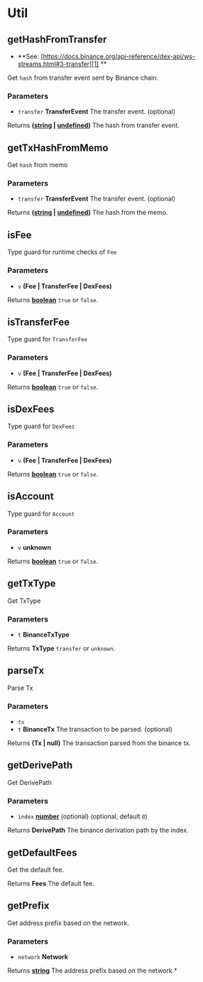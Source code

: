 # Util

<!-- Generated by documentation.js. Update this documentation by updating the source code. -->

## getHashFromTransfer

-   **See: [https://docs.binance.org/api-reference/dex-api/ws-streams.html#3-transfer][1]
    **

Get `hash` from transfer event sent by Binance chain.

### Parameters

-   `transfer` **TransferEvent** The transfer event. (optional)

Returns **([string][2] \| [undefined][3])** The hash from transfer event.

## getTxHashFromMemo

Get `hash` from memo

### Parameters

-   `transfer` **TransferEvent** The transfer event. (optional)

Returns **([string][2] \| [undefined][3])** The hash from the memo.

## isFee

Type guard for runtime checks of `Fee`

### Parameters

-   `v` **(Fee \| TransferFee \| DexFees)** 

Returns **[boolean][4]** `true` or `false`.

## isTransferFee

Type guard for `TransferFee`

### Parameters

-   `v` **(Fee \| TransferFee \| DexFees)** 

Returns **[boolean][4]** `true` or `false`.

## isDexFees

Type guard for `DexFees`

### Parameters

-   `v` **(Fee \| TransferFee \| DexFees)** 

Returns **[boolean][4]** `true` or `false`.

## isAccount

Type guard for `Account`

### Parameters

-   `v` **unknown** 

Returns **[boolean][4]** `true` or `false`.

## getTxType

Get TxType

### Parameters

-   `t` **BinanceTxType** 

Returns **TxType** `transfer` or `unknown`.

## parseTx

Parse Tx

### Parameters

-   `tx`  
-   `t` **BinanceTx** The transaction to be parsed. (optional)

Returns **(Tx \| null)** The transaction parsed from the binance tx.

## getDerivePath

Get DerivePath

### Parameters

-   `index` **[number][5]** (optional) (optional, default `0`)

Returns **DerivePath** The binance derivation path by the index.

## getDefaultFees

Get the default fee.

Returns **Fees** The default fee.

## getPrefix

Get address prefix based on the network.

### Parameters

-   `network` **Network** 

Returns **[string][2]** The address prefix based on the network.\*

[1]: https://docs.binance.org/api-reference/dex-api/ws-streams.html#3-transfer

[2]: https://developer.mozilla.org/docs/Web/JavaScript/Reference/Global_Objects/String

[3]: https://developer.mozilla.org/docs/Web/JavaScript/Reference/Global_Objects/undefined

[4]: https://developer.mozilla.org/docs/Web/JavaScript/Reference/Global_Objects/Boolean

[5]: https://developer.mozilla.org/docs/Web/JavaScript/Reference/Global_Objects/Number

